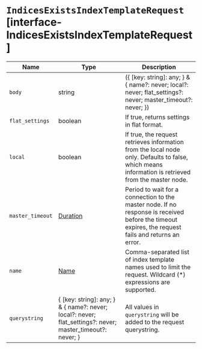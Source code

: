 # `IndicesExistsIndexTemplateRequest` [interface-IndicesExistsIndexTemplateRequest]

| Name | Type | Description |
| - | - | - |
| `body` | string | ({ [key: string]: any; } & { name?: never; local?: never; flat_settings?: never; master_timeout?: never; }) | All values in `body` will be added to the request body. |
| `flat_settings` | boolean | If true, returns settings in flat format. |
| `local` | boolean | If true, the request retrieves information from the local node only. Defaults to false, which means information is retrieved from the master node. |
| `master_timeout` | [Duration](./Duration.md) | Period to wait for a connection to the master node. If no response is received before the timeout expires, the request fails and returns an error. |
| `name` | [Name](./Name.md) | Comma-separated list of index template names used to limit the request. Wildcard (*) expressions are supported. |
| `querystring` | { [key: string]: any; } & { name?: never; local?: never; flat_settings?: never; master_timeout?: never; } | All values in `querystring` will be added to the request querystring. |
